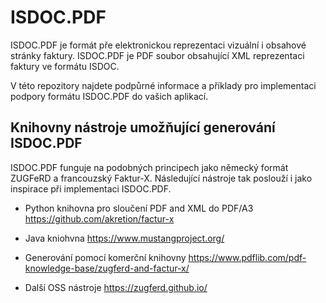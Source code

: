 # ISDOC.PDF

ISDOC.PDF je formát pře elektronickou reprezentaci vizuální i obsahové
stránky faktury. ISDOC.PDF je PDF soubor obsahující XML reprezentaci
faktury ve formátu ISDOC.

V této repozitory najdete podpůrné informace a příklady pro
implementaci podpory formátu ISDOC.PDF do vašich aplikací.

## Knihovny nástroje umožňující generování ISDOC.PDF

ISDOC.PDF funguje na podobných principech jako německý formát ZUGFeRD
a francouzský Faktur-X. Následující nástroje tak poslouží i jako
inspirace při implementaci ISDOC.PDF.

* Python knihovna pro sloučení PDF and XML do PDF/A3
https://github.com/akretion/factur-x

* Java kniohvna
https://www.mustangproject.org/

* Generování pomocí komerční knihovny
https://www.pdflib.com/pdf-knowledge-base/zugferd-and-factur-x/

* Další OSS nástroje
https://zugferd.github.io/

